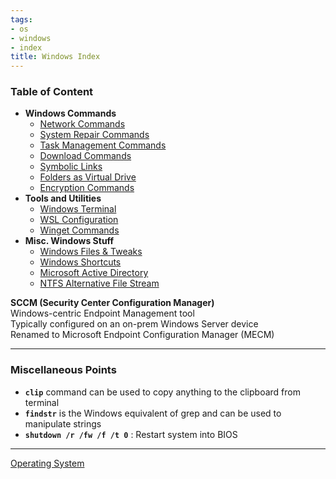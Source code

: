 ```yaml
---
tags:
- os
- windows
- index
title: Windows Index
---
```


### Table of Content

* **Windows Commands**
	* [Network Commands](command-prompt/network-commands.md)
	* [System Repair Commands](command-prompt/system-repair-commands.md)
	* [Task Management Commands](command-prompt/task-management-commands.md)
	* [Download Commands](command-prompt/download-commands.md)
	* [Symbolic Links](command-prompt/symbolic-links.md)
	* [Folders as Virtual Drive](command-prompt/folders-as-virtual-drive.md)
	* [Encryption Commands](command-prompt/encryption-commands.md)
* **Tools and Utilities**
	* [Windows Terminal](tools-and-utilities/windows-terminal.md)
	* [WSL Configuration](tools-and-utilities/wsl-configuration.md)
	* [Winget Commands](tools-and-utilities/winget-commands.md)
* **Misc. Windows Stuff**
	* [Windows Files & Tweaks](misc-stuff/windows-files-and-tweaks.md)
	* [Windows Shortcuts](misc-stuff/windows-shortcuts.md)
	* [Microsoft Active Directory](microsoft-active-directory/microsoft-active-directory.md)
	* [NTFS Alternative File Stream](misc-stuff/ntfs-alternative-file-stream.md)

**SCCM (Security Center Configuration Manager)**  
Windows-centric Endpoint Management tool  
Typically configured on an on-prem Windows Server device  
Renamed to Microsoft Endpoint Configuration Manager (MECM)

---

### Miscellaneous Points

* **`clip`** command can be used to copy anything to the clipboard from terminal
* **`findstr`** is the Windows equivalent of grep and can be used to manipulate strings
* **`shutdown /r /fw /f /t 0`** : Restart system into BIOS

---

[Operating System](../operating-system.md)